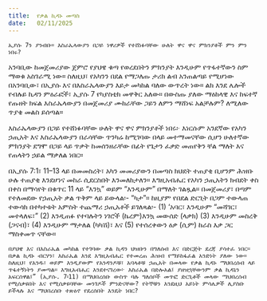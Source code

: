 ```yaml
---
title:  የቃል ኪዳኑ መጣስ
date:   02/11/2025
---
```


`ኢያሱ 7ን ያንብቡ። እስራኤላውያን በጋይ ነዋሪዎች የተሸነፉባቸው ሁለት ዋና ዋና ምክንያቶች ምን ምን ነበሩ?
`


አንባቢው ከመጀመሪያው ጀምሮ የያህዌ ቁጣ የወረደበትን ምክንያት እንዲሁም የጥፋተኛውን ስም ማወቁ አስገራሚ ነው። ስለዚህ፣ የአካንን በደል የማጋለጡ ታሪክ ልብ አንጠልጣይ የሚሆነው በአንባቢው፣ በኢያሱ እና በእስራኤላውያን እይታ መካከል ባለው ውጥረት ነው። ልክ እንደ ሌሎች የብሉይ ኪዳን ምዕራፎች፣ ኢያሱ 7 የካያስቲክ መዋቅር አለው። በውስጡ ያለው ማዕከላዊ እና ከፍተኛ የጡዘት ክፍል እስራኤላውያን በመጀመሪያ ሙከራቸው ጋይን ለምን ማሸነፍ አልቻሉም? ለሚለው ጥያቄ መልስ ይሰጣል።

እስራኤላውያን በጋይ የተሸነፉባቸው ሁለት ዋና ዋና ምክንያቶች ነበሩ፦ እነርሱም አንደኛው የአካን ኃጢአት እና እስራኤላውያን በራሳቸው ጥንካሬ ከሚገባው በላይ መተማመናቸው ሲሆን ሁለተኛው ምክንያት ደግሞ በጋይ ላይ ጥቃት ከመሰንዘራቸው በፊት የጌታን ፈቃድ መጠየቅን ቸል ማለት እና የጠላትን ኃይል ማቃለል ነበር።

በኢያሱ 7:1፣ 11–13 ላይ በመመስረት፣ አካን መመሪያውን በመጣስ ክህደት ተጠያቂ ቢሆንም ሕዝቡ ሁሉ ተጠያቂ እንደሆነና መከራ ሲደርስበት እንመለከታለን። እግዚአብሔር የአካን ኃጢአትን ክብደት ቀስ በቀስ በማሳየት በቁጥር 11 ላይ “እንኳ” ወይም “እንዲሁም” በማለት ገልጿል። በመጀመሪያ፣ በጣም የተለመደው የኃጢአት ቃል ጥቅም ላይ ይውላል፡- “ካታ”። ከዚያም የበደል ድርጊት በጋም ተውላጠ ተውሳክ በተካተቱት አምስት ተጨማሪ ኃጢአቶች ይገለጻል፡- (1) ‘አባር፣ እንዲሁም “መሻገር፣ መተላለፍ፣” (2) እንዲጠፉ የተባሉትን ነገሮች (ኬረም)እንኳ መውሰድ (ላቃክ) (3) እንዲሁም መስረቅ (ጋናብ)፣ (4) እንዲሁም ማታለል (ካካሽ)፣ እና (5) የተሰረቀውን ዕቃ (ሲም) ከራስ እቃ ጋር ማስቀመጥ ናቸው።

`በያህዌ እና በእስራኤል መካከል የተገባው ቃል ኪዳን ህዝቡን በግለሰብ እና በድርጅት ደረጃ ያሳተፈ ነበር። በቃል ኪዳኑ ብርሃን፣ እስራኤል እንደ እግዚአብሔር የተመረጠ ሕዝብ የማይከፋፈል አንድነት ያለው ነው። ስለዚህ፣ የአንዱ፣ ወይም እንዲያውም የአንዳንዶቹ፣ አባላቶቹ ኃጢአት በመላው የቃል ኪዳኑ ማህበረሰብ ላይ ጥፋተኝነትን ያመጣል። እግዚአብሔር እንደተናገረው፦ እስራኤል በድሎአል፤ ያዘዝኋቸውንም ቃል ኪዳኔን አፍርሰዋል፤” (ኢያሱ. 7፡11) በማህበረሰቡ ውስጥ ባሉ ግለሰቦች መጥፎ ድርጊቶች መላው ማህበረሰብ የሚሰቃዩበት እና የሚሰቃዩባቸው መንገዶች ምንድናቸው? የትኞቹን እንደዚህ አይነት ምሳሌዎች ሊያስቡ ይችላሉ እና ማህበረሰቡ ተጽዕኖ የደረሰበት እንዴት ነበር?`